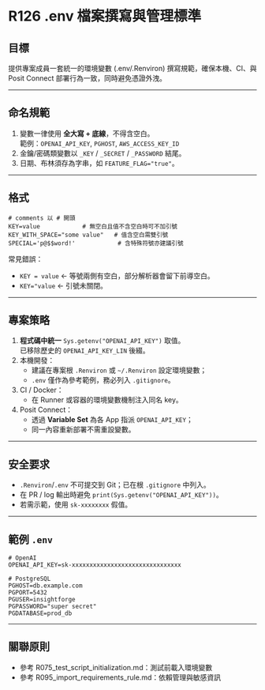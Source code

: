 # R126 .env 檔案撰寫與管理標準

## 目標
提供專案成員一套統一的環境變數 (.env/.Renviron) 撰寫規範，確保本機、CI、與 Posit Connect 部署行為一致，同時避免憑證外洩。

---

## 命名規範
1. 變數一律使用 **全大寫 + 底線**，不得含空白。  
   範例：`OPENAI_API_KEY`, `PGHOST`, `AWS_ACCESS_KEY_ID`
2. 金鑰/密碼類變數以 `_KEY` / `_SECRET` / `_PASSWORD` 結尾。
3. 日期、布林須存為字串，如 `FEATURE_FLAG="true"`。

---

## 格式
```
# comments 以 # 開頭
KEY=value            # 無空白且值不含空白時可不加引號
KEY_WITH_SPACE="some value"   # 值含空白需雙引號
SPECIAL='p@$$word!'            # 含特殊符號亦建議引號
```

常見錯誤：
* `KEY = value`  ← 等號兩側有空白，部分解析器會留下前導空白。
* `KEY="value`  ← 引號未關閉。

---

## 專案策略
1. **程式碼中統一** `Sys.getenv("OPENAI_API_KEY")` 取值。  
   已移除歷史的 `OPENAI_API_KEY_LIN` 後綴。
2. 本機開發：
   * 建議在專案根 `.Renviron` 或 `~/.Renviron` 設定環境變數；
   * `.env` 僅作為參考範例，務必列入 `.gitignore`。
3. CI / Docker：
   * 在 Runner 或容器的環境變數機制注入同名 key。
4. Posit Connect：
   * 透過 **Variable Set** 為各 App 指派 `OPENAI_API_KEY`；
   * 同一內容重新部署不需重設變數。

---

## 安全要求
* `.Renviron`/`.env` 不可提交到 Git；已在根 `.gitignore` 中列入。  
* 在 PR / log 輸出時避免 `print(Sys.getenv("OPENAI_API_KEY"))`。
* 若需示範，使用 `sk-xxxxxxxx` 假值。

---

## 範例 `.env`
```
# OpenAI
OPENAI_API_KEY=sk-xxxxxxxxxxxxxxxxxxxxxxxxxxxxxxx

# PostgreSQL
PGHOST=db.example.com
PGPORT=5432
PGUSER=insightforge
PGPASSWORD="super secret"
PGDATABASE=prod_db
```

---

## 關聯原則
* 參考 R075_test_script_initialization.md：測試前載入環境變數
* 參考 R095_import_requirements_rule.md：依賴管理與敏感資訊 